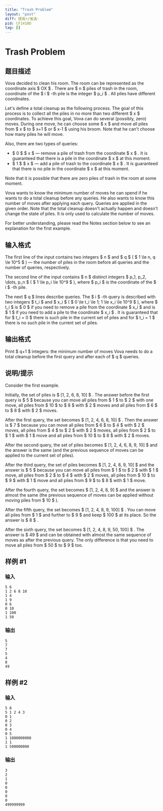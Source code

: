 ```yaml
---
title: "Trash Problem"
layout: "post"
diff: 提高+/省选-
pid: CF1418D
tag: []
---
```


# Trash Problem

## 题目描述

Vova decided to clean his room. The room can be represented as the coordinate axis $ OX $ . There are $ n $ piles of trash in the room, coordinate of the $ i $ -th pile is the integer $ p_i $ . All piles have different coordinates.

Let's define a total cleanup as the following process. The goal of this process is to collect all the piles in no more than two different $ x $ coordinates. To achieve this goal, Vova can do several (possibly, zero) moves. During one move, he can choose some $ x $ and move all piles from $ x $ to $ x+1 $ or $ x-1 $ using his broom. Note that he can't choose how many piles he will move.

Also, there are two types of queries:

- $ 0 $ $ x $ — remove a pile of trash from the coordinate $ x $ . It is guaranteed that there is a pile in the coordinate $ x $ at this moment.
- $ 1 $ $ x $ — add a pile of trash to the coordinate $ x $ . It is guaranteed that there is no pile in the coordinate $ x $ at this moment.

Note that it is possible that there are zero piles of trash in the room at some moment.

Vova wants to know the minimum number of moves he can spend if he wants to do a total cleanup before any queries. He also wants to know this number of moves after applying each query. Queries are applied in the given order. Note that the total cleanup doesn't actually happen and doesn't change the state of piles. It is only used to calculate the number of moves.

For better understanding, please read the Notes section below to see an explanation for the first example.

## 输入格式

The first line of the input contains two integers $ n $ and $ q $ ( $ 1 \le n, q \le 10^5 $ ) — the number of piles in the room before all queries and the number of queries, respectively.

The second line of the input contains $ n $ distinct integers $ p_1, p_2, \dots, p_n $ ( $ 1 \le p_i \le 10^9 $ ), where $ p_i $ is the coordinate of the $ i $ -th pile.

The next $ q $ lines describe queries. The $ i $ -th query is described with two integers $ t_i $ and $ x_i $ ( $ 0 \le t_i \le 1; 1 \le x_i \le 10^9 $ ), where $ t_i $ is $ 0 $ if you need to remove a pile from the coordinate $ x_i $ and is $ 1 $ if you need to add a pile to the coordinate $ x_i $ . It is guaranteed that for $ t_i = 0 $ there is such pile in the current set of piles and for $ t_i = 1 $ there is no such pile in the current set of piles.

## 输出格式

Print $ q+1 $ integers: the minimum number of moves Vova needs to do a total cleanup before the first query and after each of $ q $ queries.

## 说明/提示

Consider the first example.

Initially, the set of piles is $ [1, 2, 6, 8, 10] $ . The answer before the first query is $ 5 $ because you can move all piles from $ 1 $ to $ 2 $ with one move, all piles from $ 10 $ to $ 8 $ with $ 2 $ moves and all piles from $ 6 $ to $ 8 $ with $ 2 $ moves.

After the first query, the set becomes $ [1, 2, 4, 6, 8, 10] $ . Then the answer is $ 7 $ because you can move all piles from $ 6 $ to $ 4 $ with $ 2 $ moves, all piles from $ 4 $ to $ 2 $ with $ 2 $ moves, all piles from $ 2 $ to $ 1 $ with $ 1 $ move and all piles from $ 10 $ to $ 8 $ with $ 2 $ moves.

After the second query, the set of piles becomes $ [1, 2, 4, 6, 8, 9, 10] $ and the answer is the same (and the previous sequence of moves can be applied to the current set of piles).

After the third query, the set of piles becomes $ [1, 2, 4, 8, 9, 10] $ and the answer is $ 5 $ because you can move all piles from $ 1 $ to $ 2 $ with $ 1 $ move, all piles from $ 2 $ to $ 4 $ with $ 2 $ moves, all piles from $ 10 $ to $ 9 $ with $ 1 $ move and all piles from $ 9 $ to $ 8 $ with $ 1 $ move.

After the fourth query, the set becomes $ [1, 2, 4, 8, 9] $ and the answer is almost the same (the previous sequence of moves can be applied without moving piles from $ 10 $ ).

After the fifth query, the set becomes $ [1, 2, 4, 8, 9, 100] $ . You can move all piles from $ 1 $ and further to $ 9 $ and keep $ 100 $ at its place. So the answer is $ 8 $ .

After the sixth query, the set becomes $ [1, 2, 4, 8, 9, 50, 100] $ . The answer is $ 49 $ and can be obtained with almost the same sequence of moves as after the previous query. The only difference is that you need to move all piles from $ 50 $ to $ 9 $ too.

## 样例 #1

### 输入

```
5 6
1 2 6 8 10
1 4
1 9
0 6
0 10
1 100
1 50
```

### 输出

```
5
7
7
5
4
8
49
```

## 样例 #2

### 输入

```
5 8
5 1 2 4 3
0 1
0 2
0 3
0 4
0 5
1 1000000000
1 1
1 500000000
```

### 输出

```
3
2
1
0
0
0
0
0
499999999
```

